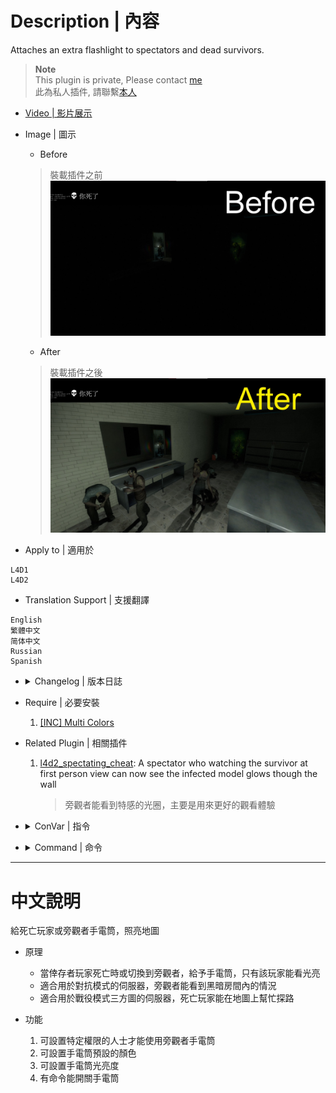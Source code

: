 # Description | 內容
Attaches an extra flashlight to spectators and dead survivors.

> __Note__ <br/>
This plugin is private, Please contact [me](https://github.com/fbef0102/Game-Private_Plugin#私人插件列表-private-plugins-list)<br/>
此為私人插件, 請聯繫[本人](https://github.com/fbef0102/Game-Private_Plugin#私人插件列表-private-plugins-list)

* [Video | 影片展示](https://youtu.be/PWrf20wtx0Y)

* Image | 圖示
	* Before
	> 裝載插件之前
	<br/>![l4d_flashlight_speconly_1](image/l4d_flashlight_speconly_1.jpg)
	* After
	> 裝載插件之後
	<br/>![l4d_flashlight_speconly_2](image/l4d_flashlight_speconly_2.jpg)

* Apply to | 適用於
```
L4D1
L4D2
```

* Translation Support | 支援翻譯
```
English
繁體中文
简体中文
Russian
Spanish
```

* <details><summary>Changelog | 版本日誌</summary>

	* v1.0h
		* Remove unnecessary codes and cvars
		* Add Spectator/Dead Survivor Flashlight Only

	* 2.25
		* [Original Plugin By Silvers](https://forums.alliedmods.net/showthread.php?p=1606588)
</details>

* Require | 必要安裝
	1. [[INC] Multi Colors](https://forums.alliedmods.net/showthread.php?t=247770)

* Related Plugin | 相關插件
	1. [l4d2_spectating_cheat](https://github.com/fbef0102/L4D2-Plugins/tree/master/l4d2_spectating_cheat): A spectator who watching the survivor at first person view can now see the infected model glows though the wall
		> 旁觀者能看到特感的光圈，主要是用來更好的觀看體驗

* <details><summary>ConVar | 指令</summary>

	* cfg/sourcemod/l4d_flashlight_speconly.cfg
	```php
	// 0=Plugin off, 1=Plugin on.
	l4d_flashlight_speconly_allow "1"

	// Brightness of the light <10-1000> (changes Distance value).
	l4d_flashlight_speconly_bright "450.0"

	// The default light color. Three values between 0-255 separated by spaces. RGB Color255 - Red Green Blue.
	l4d_flashlight_speconly_colour "80 80 80"

	// Players with these flags may use the sm_lightspec command. (Empty = all).
	l4d_flashlight_speconly_flags ""

	// 0=Off, 1=Show intro message to players entering spectator or death.
	l4d_flashlight_speconly_hints "0"

	// 0=Let players set their flashlight color, 1=Force to cvar specified.
	l4d_flashlight_speconly_lock "0"

	// 0=Off, 1=Save client preferences for flashlight color and state.
	l4d_flashlight_speconly_save "1"
	```
</details>

* <details><summary>Command | 命令</summary>
	
	* **Toggle the attached spec flashlight. Usage: sm_lightspec [R G B|off|random|red|green|blue|purple|cyan|orange|white|pink|lime|maroon|teal|yellow|grey]**
		```php
		sm_lightspec
		```

	* **Opens the spec flashlight color menu.**
		```php
		sm_lightspec_menu
		```
</details>

- - - -
# 中文說明
給死亡玩家或旁觀者手電筒，照亮地圖

* 原理
	* 當倖存者玩家死亡時或切換到旁觀者，給予手電筒，只有該玩家能看光亮
	* 適合用於對抗模式的伺服器，旁觀者能看到黑暗房間內的情況
	* 適合用於戰役模式三方圖的伺服器，死亡玩家能在地圖上幫忙探路

* 功能
	1. 可設置特定權限的人士才能使用旁觀者手電筒
	2. 可設置手電筒預設的顏色
	3. 可設置手電筒光亮度
	4. 有命令能開關手電筒
